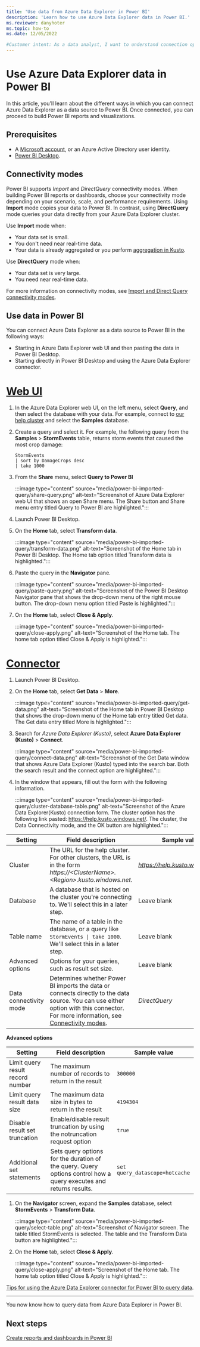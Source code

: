 ```yaml
---
title: 'Use data from Azure Data Explorer in Power BI'
description: 'Learn how to use Azure Data Explorer data in Power BI.'
ms.reviewer: danyhoter
ms.topic: how-to
ms.date: 12/05/2022

#Customer intent: As a data analyst, I want to understand connection options in Power BI so I can choose the option most appropriate to my scenario.
---
```


# Use Azure Data Explorer data in Power BI

In this article, you'll learn about the different ways in which you can connect Azure Data Explorer as a data source to Power BI. Once connected, you can proceed to build Power BI reports and visualizations.

## Prerequisites

* A [Microsoft account](https://account.microsoft.com/account/Account), or an Azure Active Directory user identity.
* [Power BI Desktop](https://powerbi.microsoft.com/get-started).

## Connectivity modes

Power BI supports *Import* and *DirectQuery* connectivity modes. When building Power BI reports or dashboards, choose your connectivity mode depending on your scenario, scale, and performance requirements. Using **Import** mode copies your data to Power BI. In contrast, using **DirectQuery** mode queries your data directly from your Azure Data Explorer cluster.

Use **Import** mode when:

* Your data set is small.
* You don't need near real-time data.
* Your data is already aggregated or you perform [aggregation in Kusto](./kusto/query/aggregation-functions.md).

Use **DirectQuery** mode when:
* Your data set is very large.
* You need near real-time data.

For more information on connectivity modes, see [Import and Direct Query connectivity modes](/power-bi/desktop-directquery-about).
## Use data in Power BI

You can connect Azure Data Explorer as a data source to Power BI in the following ways:

* Starting in Azure Data Explorer web UI and then pasting the data in Power BI Desktop.
* Starting directly in Power BI Desktop and using the Azure Data Explorer connector.

# [Web UI](#tab/web-ui/)

1. In the Azure Data Explorer web UI, on the left menu, select **Query**, and then select the database with your data. For example, connect to [our help cluster](https://help.kusto.windows.net/) and select the **Samples** database.
1. Create a query and select it. For example, the following query from the **Samples** > **StormEvents** table, returns storm events that caused the most crop damage:

    ```Kusto
    StormEvents
    | sort by DamageCrops desc
    | take 1000
    ```

1. From the **Share**  menu, select **Query to Power BI**

    :::image type="content" source="media/power-bi-imported-query/share-query.png" alt-text="Screenshot of Azure Data Explorer web UI that shows an open Share menu. The Share button and Share menu entry titled Query to Power BI are highlighted.":::

1. Launch Power BI Desktop.
1. On the **Home** tab, select **Transform data**.

    :::image type="content" source="media/power-bi-imported-query/transform-data.png" alt-text="Screenshot of the Home tab in Power BI Desktop. The Home tab option titled Transform data is highlighted.":::

1. Paste the query in the **Navigator** pane.

    :::image type="content" source="media/power-bi-imported-query/paste-query.png" alt-text="Screenshot of the Power BI Desktop Navigator pane that shows the drop-down menu of the right mouse button. The drop-down menu option titled Paste is highlighted.":::

1. On the **Home** tab, select **Close & Apply**.

    :::image type="content" source="media/power-bi-imported-query/close-apply.png" alt-text="Screenshot of the Home tab. The home tab option titled Close & Apply is highlighted.":::

# [Connector](#tab/connector/)

1. Launch Power BI Desktop.
1. On the **Home** tab, select **Get Data** > **More**.

    :::image type="content" source="media/power-bi-imported-query/get-data.png" alt-text="Screenshot of the Home tab in Power BI Desktop that shows the drop-down menu of the Home tab entry titled Get data. The Get data entry titled More is highlighted.":::

1. Search for *Azure Data Explorer (Kusto)*, select **Azure Data Explorer (Kusto)** > **Connect**.

    :::image type="content" source="media/power-bi-imported-query/connect-data.png" alt-text="Screenshot of the Get Data window that shows Azure Data Explorer (Kusto) typed into the search bar. Both the search result and the connect option are highlighted.":::

1. In the window that appears, fill out the form with the following information.

    :::image type="content" source="media/power-bi-imported-query/cluster-database-table.png" alt-text="Screenshot of the Azure Data Explorer(Kusto) connection form. The cluster option has the following link pasted: https://help.kusto.windows.net/. The cluster, the Data Connectivity mode, and the OK button are highlighted.":::

| Setting | Field description | Sample value
|---|---|---
| Cluster | The URL for the help cluster. For other clusters, the URL is in the form *https://\<ClusterName\>.\<Region\>.kusto.windows.net*. | *https://help.kusto.windows.net* |
| Database | A database that is hosted on the cluster you're connecting to. We'll select this in a later step. | Leave blank |
| Table name | The name of a table in the database, or a query like <code>StormEvents \| take 1000</code>. We'll select this in a later step. | Leave blank |
| Advanced options | Options for your queries, such as result set size. |  Leave blank |
| Data connectivity mode | Determines whether Power BI imports the data or connects directly to the data source. You can use either option with this connector. For more information, see [Connectivity modes](#connectivity-modes). | *DirectQuery* |

**Advanced options**

| Setting | Field description | Sample value
|---|---|---
| Limit query result record number| The maximum number of records to return in the result |`300000` |
| Limit query result data size | The maximum data size in bytes to return in the result | `4194304` |
| Disable result set truncation | Enable/disable result truncation by using the notruncation request option | `true` |
| Additional set statements | Sets query options for the duration of the query. Query options control how a query executes and returns results. | `set query_datascope=hotcache` |

1. On the **Navigator** screen, expand the **Samples** database, select **StormEvents** > **Transform Data**.

    :::image type="content" source="media/power-bi-imported-query/select-table.png" alt-text="Screenshot of Navigator screen. The table titled StormEvents is selected. The table and the Transform Data button are highlighted.":::

1. On the **Home** tab, select **Close & Apply**.

    :::image type="content" source="media/power-bi-imported-query/close-apply.png" alt-text="Screenshot of the Home tab. The home tab option titled Close & Apply is highlighted.":::

[Tips for using the Azure Data Explorer connector for Power BI to query data](power-bi-best-practices.md#tips-for-using-the-azure-data-explorer-connector-for-power-bi-to-query-data).

---

You now know how to query data from Azure Data Explorer in Power BI.

## Next steps

[Create reports and dashboards in Power BI](/power-bi/create-reports/)
